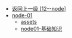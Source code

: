 - [返回上一级 [12--node]](12--node/)
- [node-01](12--node/node-01/)
  - [assets](12--node/node-01/assets/)
  - [node01-基础知识](12--node/node-01/node01-基础知识.md)
